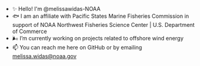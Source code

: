 - ✨ Hello! I'm @melissawidas-NOAA
- 🐟 I am an affiliate with Pacific States Marine Fisheries Commission in support of NOAA Northwest Fisheries Science Center | U.S. Department of Commerce
- 🌬 I’m currently working on projects related to offshore wind energy
- 📫 You can reach me here on GitHub or by emailing melissa.widas@noaa.gov

